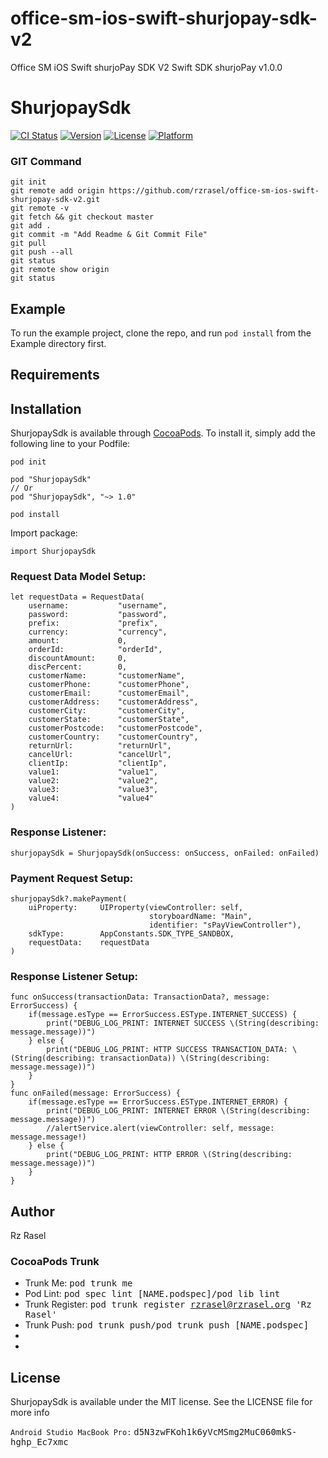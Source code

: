 # office-sm-ios-swift-shurjopay-sdk-v2
Office SM iOS Swift shurjoPay SDK V2
Swift SDK shurjoPay v1.0.0

# ShurjopaySdk

[![CI Status](https://img.shields.io/travis/shurjoMukhiDev/ShurjopaySdk.svg?style=flat)](https://travis-ci.org/shurjoMukhiDev/ShurjopaySdk)
[![Version](https://img.shields.io/cocoapods/v/ShurjopaySdk.svg?style=flat)](https://cocoapods.org/pods/ShurjopaySdk)
[![License](https://img.shields.io/cocoapods/l/ShurjopaySdk.svg?style=flat)](https://cocoapods.org/pods/ShurjopaySdk)
[![Platform](https://img.shields.io/cocoapods/p/ShurjopaySdk.svg?style=flat)](https://cocoapods.org/pods/ShurjopaySdk)

### GIT Command
```git_command
git init
git remote add origin https://github.com/rzrasel/office-sm-ios-swift-shurjopay-sdk-v2.git
git remote -v
git fetch && git checkout master
git add .
git commit -m "Add Readme & Git Commit File"
git pull
git push --all
git status
git remote show origin
git status
```

## Example

To run the example project, clone the repo, and run `pod install` from the Example directory first.

## Requirements

## Installation

ShurjopaySdk is available through [CocoaPods](https://cocoapods.org). To install
it, simply add the following line to your Podfile:

```ruby_podInit
pod init
```

```ruby_shurjoPaySdk
pod "ShurjopaySdk"
// Or
pod "ShurjopaySdk", "~> 1.0"
```

```ruby_podInstall
pod install
```

Import package:

```git_request_import
import ShurjopaySdk
```

### Request Data Model Setup:

```git_request_data_model_setup
let requestData = RequestData(
    username:           "username",
    password:           "password",
    prefix:             "prefix",
    currency:           "currency",
    amount:             0,
    orderId:            "orderId",
    discountAmount:     0,
    discPercent:        0,
    customerName:       "customerName",
    customerPhone:      "customerPhone",
    customerEmail:      "customerEmail",
    customerAddress:    "customerAddress",
    customerCity:       "customerCity",
    customerState:      "customerState",
    customerPostcode:   "customerPostcode",
    customerCountry:    "customerCountry",
    returnUrl:          "returnUrl",
    cancelUrl:          "cancelUrl",
    clientIp:           "clientIp",
    value1:             "value1",
    value2:             "value2",
    value3:             "value3",
    value4:             "value4"
)
```

### Response Listener:

```git_response_listener
shurjopaySdk = ShurjopaySdk(onSuccess: onSuccess, onFailed: onFailed)
```

### Payment Request Setup:

```git_payment_request_setup
shurjopaySdk?.makePayment(
    uiProperty:     UIProperty(viewController: self,
                               storyboardName: "Main",
                               identifier: "sPayViewController"),
    sdkType:        AppConstants.SDK_TYPE_SANDBOX,
    requestData:    requestData
)
```
### Response Listener Setup:

```git_response_listener_setup
func onSuccess(transactionData: TransactionData?, message: ErrorSuccess) {
    if(message.esType == ErrorSuccess.ESType.INTERNET_SUCCESS) {
        print("DEBUG_LOG_PRINT: INTERNET SUCCESS \(String(describing: message.message))")
    } else {
        print("DEBUG_LOG_PRINT: HTTP SUCCESS TRANSACTION_DATA: \(String(describing: transactionData)) \(String(describing: message.message))")
    }
}
func onFailed(message: ErrorSuccess) {
    if(message.esType == ErrorSuccess.ESType.INTERNET_ERROR) {
        print("DEBUG_LOG_PRINT: INTERNET ERROR \(String(describing: message.message))")
        //alertService.alert(viewController: self, message: message.message!)
    } else {
        print("DEBUG_LOG_PRINT: HTTP ERROR \(String(describing: message.message))")
    }
}
```

## Author

Rz Rasel

### CocoaPods Trunk
- Trunk Me: <kbd>pod trunk me</kbd>
- Pod Lint: <kbd>pod spec lint [NAME.podspec]/pod lib lint</kbd>
- Trunk Register: <kbd>pod trunk register rzrasel@rzrasel.org 'Rz Rasel'</kbd>
- Trunk Push: <kbd>pod trunk push/pod trunk push [NAME.podspec]</kbd>
- <kbd></kbd>
- <kbd></kbd>

## License

ShurjopaySdk is available under the MIT license. See the LICENSE file for more info

`Android Studio MacBook Pro:` <kbd>d5N3zwFKoh1k6yVcMSmg2MuC060mkS-hghp_Ec7xmc</kbd>
